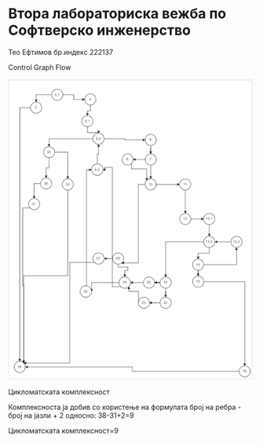 # Втора лабораториска вежба по Софтверско инженерство
Тео Ефтимов бр.индекс 222137

Control Graph Flow

![img.png](img.png)

Цикломатската комплексност

Комплексноста ја добив со користење на формулата
број на ребра - број на јазли + 2
односно:
38-31+2=9

Цикломатската комплексност=9



